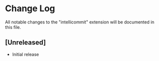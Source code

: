 # Change Log

All notable changes to the "intellicommit" extension will be documented in this file.

<!-- Check [Keep a Changelog](http://keepachangelog.com/) for recommendations on how to structure this file. -->

## [Unreleased]

- Initial release
